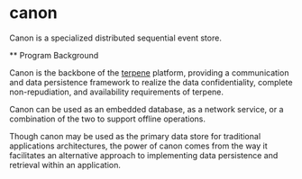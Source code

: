 canon
=====

Canon is a specialized distributed sequential event store. 

** Program Background

   Canon is the backbone of the [terpene](https://terpene.geoint.org)
platform, providing a communication and data persistence framework to realize 
the data confidentiality, complete non-repudiation, and availability 
requirements of terpene.  

   Canon can be used as an embedded database, as a network service, or a 
combination of the two to support offline operations.

   Though canon may be used as the primary data store for traditional applications 
architectures, the power of canon comes from the way it facilitates an 
alternative approach to implementing data persistence and retrieval within 
an application.  
